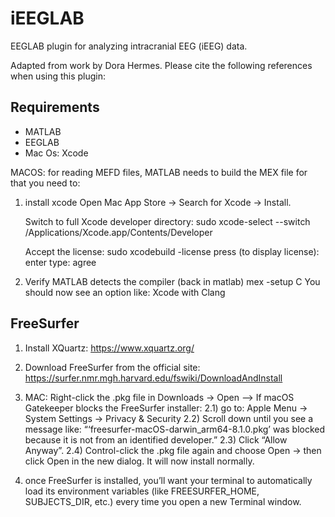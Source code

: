 # iEEGLAB
EEGLAB plugin for analyzing intracranial EEG (iEEG) data.

Adapted from work by Dora Hermes. 
Please cite the following references when using this plugin:




## Requirements

- MATLAB
- EEGLAB
- Mac Os: Xcode




MACOS:
for reading MEFD files, MATLAB needs to build the MEX file 
for that you need to:
1) install xcode
	Open Mac App Store → Search for Xcode → Install.

	Switch to full Xcode developer directory:
	sudo xcode-select --switch /Applications/Xcode.app/Contents/Developer

	Accept the license:
	sudo xcodebuild -license
	press (to display license): enter 
	type: agree

3) Verify MATLAB detects the compiler (back in matlab)
	mex -setup C
	You should now see an option like: Xcode with Clang

## FreeSurfer

1) Install XQuartz: https://www.xquartz.org/

2) Download FreeSurfer from the official site: https://surfer.nmr.mgh.harvard.edu/fswiki/DownloadAndInstall
3) MAC: Right-click the .pkg file in Downloads → Open
--> If macOS Gatekeeper blocks the FreeSurfer installer:
	2.1) go to: Apple Menu → System Settings → Privacy & Security
	2.2) Scroll down until you see a message like: “‘freesurfer-macOS-darwin_arm64-8.1.0.pkg’ was blocked because it is not from an identified developer.”
	2.3) Click “Allow Anyway”.
	2.4) Control-click the .pkg file again and choose Open → then click Open in the new dialog. It will now install normally.

4) once FreeSurfer is installed, you’ll want your terminal to automatically load its environment variables (like FREESURFER_HOME, SUBJECTS_DIR, etc.) every time you open a new Terminal window.

